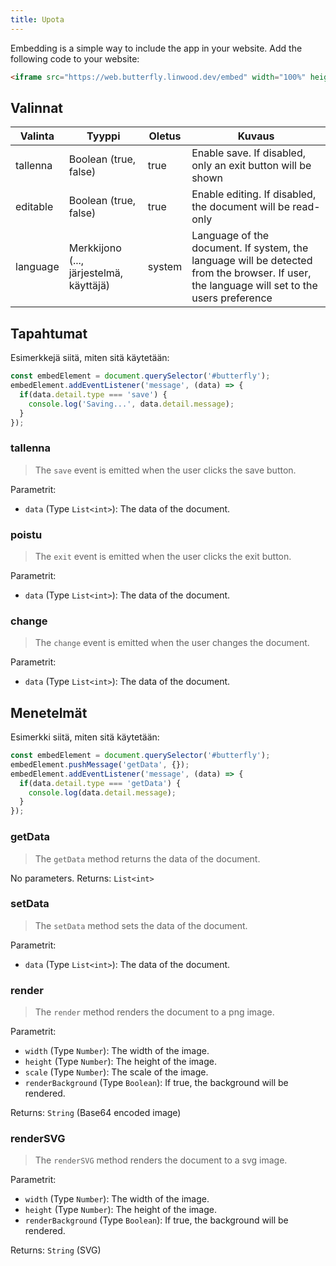 ```yaml
---
title: Upota
---
```


Embedding is a simple way to include the app in your website.
Add the following code to your website:

```html
<iframe src="https://web.butterfly.linwood.dev/embed" width="100%" height="500px" allowtransparency="true"></iframe>
```

## Valinnat

| Valinta  | Tyyppi                                                                                                     | Oletus | Kuvaus                                                                                                                                                                      |
| -------- | ---------------------------------------------------------------------------------------------------------- | ------ | --------------------------------------------------------------------------------------------------------------------------------------------------------------------------- |
| tallenna | Boolean (true, false)                                                                   | true   | Enable save. If disabled, only an exit button will be shown                                                                                                 |
| editable | Boolean (true, false)                                                                   | true   | Enable editing. If disabled, the document will be read-only                                                                                                 |
| language | Merkkijono (..., järjestelmä, käyttäjä) | system | Language of the document. If system, the language will be detected from the browser. If user, the language will set to the users preference |

## Tapahtumat

Esimerkkejä siitä, miten sitä käytetään:

```javascript
const embedElement = document.querySelector('#butterfly');
embedElement.addEventListener('message', (data) => {
  if(data.detail.type === 'save') {
    console.log('Saving...', data.detail.message);
  }
});
```

### tallenna

> The `save` event is emitted when the user clicks the save button.

Parametrit:

- `data` (Type `List<int>`): The data of the document.

### poistu

> The `exit` event is emitted when the user clicks the exit button.

Parametrit:

- `data` (Type `List<int>`): The data of the document.

### change

> The `change` event is emitted when the user changes the document.

Parametrit:

- `data` (Type `List<int>`): The data of the document.

## Menetelmät

Esimerkki siitä, miten sitä käytetään:

```javascript
const embedElement = document.querySelector('#butterfly');
embedElement.pushMessage('getData', {});
embedElement.addEventListener('message', (data) => {
  if(data.detail.type === 'getData') {
    console.log(data.detail.message);
  }
});
```

### getData

> The `getData` method returns the data of the document.

No parameters.
Returns: `List<int>`

### setData

> The `setData` method sets the data of the document.

Parametrit:

- `data` (Type `List<int>`): The data of the document.

### render

> The `render` method renders the document to a png image.

Parametrit:

- `width` (Type `Number`): The width of the image.
- `height` (Type `Number`): The height of the image.
- `scale` (Type `Number`): The scale of the image.
- `renderBackground` (Type `Boolean`): If true, the background will be rendered.

Returns: `String` (Base64 encoded image)

### renderSVG

> The `renderSVG` method renders the document to a svg image.

Parametrit:

- `width` (Type `Number`): The width of the image.
- `height` (Type `Number`): The height of the image.
- `renderBackground` (Type `Boolean`): If true, the background will be rendered.

Returns: `String` (SVG)
